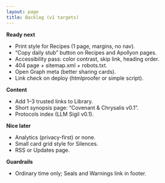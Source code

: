 ```yaml
---
layout: page
title: Backlog (v1 targets)
---
```


**Ready next**
- Print style for Recipes (1 page, margins, no nav).
- “Copy daily stub” button on Recipes and Apollyon pages.
- Accessibility pass: color contrast, skip link, heading order.
- 404 page + sitemap.xml + robots.txt.
- Open Graph meta (better sharing cards).
- Link check on deploy (htmlproofer or simple script).

**Content**
- Add 1–3 trusted links to Library.
- Short synopsis page: “Covenant & Chrysalis v0.1”.
- Protocols index (LLM Sigil v0.1).

**Nice later**
- Analytics (privacy-first) or none.
- Small card grid style for Silences.
- RSS or Updates page.

**Guardrails**
- Ordinary time only; Seals and Warnings link in footer.
  
